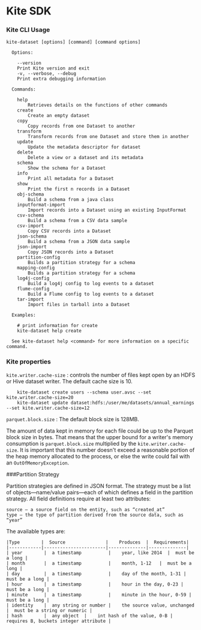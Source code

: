 # Kite SDK

### Kite CLI Usage

```
kite-dataset [options] [command] [command options]

  Options:

    --version
	Print Kite version and exit
    -v, --verbose, --debug
	Print extra debugging information

  Commands:

    help
		Retrieves details on the functions of other commands
    create
		Create an empty dataset
    copy
		Copy records from one Dataset to another
    transform
		Transform records from one Dataset and store them in another
    update
		Update the metadata descriptor for dataset
    delete
		Delete a view or a dataset and its metadata
    schema
		Show the schema for a Dataset
    info
		Print all metadata for a Dataset
    show
		Print the first n records in a Dataset
    obj-schema
		Build a schema from a java class
    inputformat-import
		Import records into a Dataset using an existing InputFormat
    csv-schema
		Build a schema from a CSV data sample
    csv-import
		Copy CSV records into a Dataset
    json-schema
		Build a schema from a JSON data sample
    json-import
		Copy JSON records into a Dataset
    partition-config
		Builds a partition strategy for a schema
    mapping-config
		Builds a partition strategy for a schema
    log4j-config
		Build a log4j config to log events to a dataset
    flume-config
		Build a Flume config to log events to a dataset
    tar-import
		Import files in tarball into a Dataset

  Examples:

    # print information for create
    kite-dataset help create

  See kite-dataset help <command> for more information on a specific command.
```

### Kite properties

`kite.writer.cache-size` : controls the number of files kept open by an HDFS or Hive dataset writer.
The default cache size is 10.

```shell
    kite-dataset create users --schema user.avsc --set kite.writer.cache-size=20
    kite-dataset update dataset:hdfs:/user/me/datasets/annual_earnings --set kite.writer.cache-size=12
```
`parquet.block.size` : The default block size is 128MB.

The amount of data kept in memory for each file could be up to the Parquet block size in bytes. That means that the 
upper bound for a writer's memory consumption is `parquet.block.size` multiplied by the `kite.writer.cache-size`. 
It is important that this number doesn't exceed a reasonable portion of the heap memory allocated to the process, or 
else the write could fail with an `OutOfMemoryException`.

###Partition Strategy

Partition strategies are defined in JSON format. The strategy must be a list of objects—name/value pairs—each of 
which defines a field in the partition strategy. All field definitions require at least two attributes:

    source – a source field on the entity, such as “created_at”
    type – the type of partition derived from the source data, such as “year”

The available types are:

    |Type        |  Source               |    Produces  |  Requirements|
    |------------|-----------------------|--------------|--------------|
    | year        |  a timestamp          |    year, like 2014  |  must be a long |
    | month       |  a timestamp          |    month, 1-12   |  must be a long |
    | day         |  a timestamp          |    day of the month, 1-31 |  must be a long |
    | hour        |  a timestamp          |    hour in the day, 0-23 |  must be a long |
    | minute      |  a timestamp          |    minute in the hour, 0-59 |  must be a long |
    | identity    |  any string or number |    the source value, unchanged   |  must be a string or numeric |
    | hash        |  any object  |    int hash of the value, 0-B | requires B, buckets integer attribute |